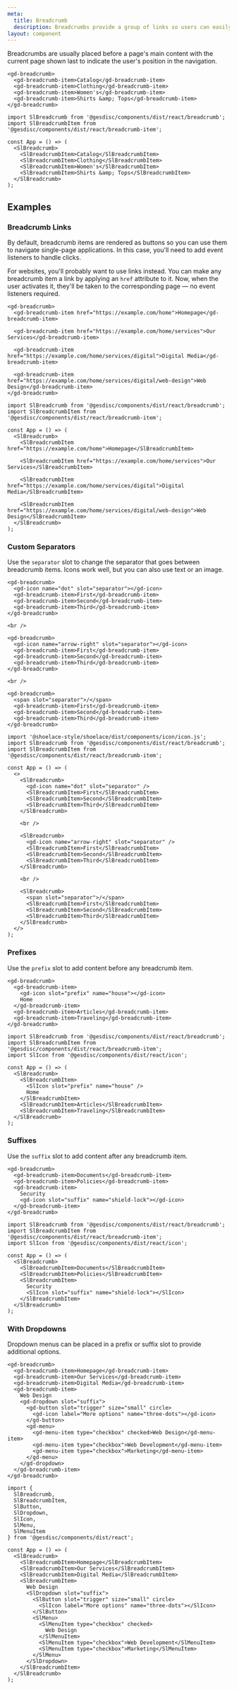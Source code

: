 ```yaml
---
meta:
  title: Breadcrumb
  description: Breadcrumbs provide a group of links so users can easily navigate a website's hierarchy.
layout: component
---
```


Breadcrumbs are usually placed before a page's main content with the current page shown last to indicate the user's position in the navigation.

```html:preview
<gd-breadcrumb>
  <gd-breadcrumb-item>Catalog</gd-breadcrumb-item>
  <gd-breadcrumb-item>Clothing</gd-breadcrumb-item>
  <gd-breadcrumb-item>Women's</gd-breadcrumb-item>
  <gd-breadcrumb-item>Shirts &amp; Tops</gd-breadcrumb-item>
</gd-breadcrumb>
```

```jsx:react
import SlBreadcrumb from '@gesdisc/components/dist/react/breadcrumb';
import SlBreadcrumbItem from '@gesdisc/components/dist/react/breadcrumb-item';

const App = () => (
  <SlBreadcrumb>
    <SlBreadcrumbItem>Catalog</SlBreadcrumbItem>
    <SlBreadcrumbItem>Clothing</SlBreadcrumbItem>
    <SlBreadcrumbItem>Women's</SlBreadcrumbItem>
    <SlBreadcrumbItem>Shirts &amp; Tops</SlBreadcrumbItem>
  </SlBreadcrumb>
);
```

## Examples

### Breadcrumb Links

By default, breadcrumb items are rendered as buttons so you can use them to navigate single-page applications. In this case, you'll need to add event listeners to handle clicks.

For websites, you'll probably want to use links instead. You can make any breadcrumb item a link by applying an `href` attribute to it. Now, when the user activates it, they'll be taken to the corresponding page — no event listeners required.

```html:preview
<gd-breadcrumb>
  <gd-breadcrumb-item href="https://example.com/home">Homepage</gd-breadcrumb-item>

  <gd-breadcrumb-item href="https://example.com/home/services">Our Services</gd-breadcrumb-item>

  <gd-breadcrumb-item href="https://example.com/home/services/digital">Digital Media</gd-breadcrumb-item>

  <gd-breadcrumb-item href="https://example.com/home/services/digital/web-design">Web Design</gd-breadcrumb-item>
</gd-breadcrumb>
```

```jsx:react
import SlBreadcrumb from '@gesdisc/components/dist/react/breadcrumb';
import SlBreadcrumbItem from '@gesdisc/components/dist/react/breadcrumb-item';

const App = () => (
  <SlBreadcrumb>
    <SlBreadcrumbItem href="https://example.com/home">Homepage</SlBreadcrumbItem>

    <SlBreadcrumbItem href="https://example.com/home/services">Our Services</SlBreadcrumbItem>

    <SlBreadcrumbItem href="https://example.com/home/services/digital">Digital Media</SlBreadcrumbItem>

    <SlBreadcrumbItem href="https://example.com/home/services/digital/web-design">Web Design</SlBreadcrumbItem>
  </SlBreadcrumb>
);
```

### Custom Separators

Use the `separator` slot to change the separator that goes between breadcrumb items. Icons work well, but you can also use text or an image.

```html:preview
<gd-breadcrumb>
  <gd-icon name="dot" slot="separator"></gd-icon>
  <gd-breadcrumb-item>First</gd-breadcrumb-item>
  <gd-breadcrumb-item>Second</gd-breadcrumb-item>
  <gd-breadcrumb-item>Third</gd-breadcrumb-item>
</gd-breadcrumb>

<br />

<gd-breadcrumb>
  <gd-icon name="arrow-right" slot="separator"></gd-icon>
  <gd-breadcrumb-item>First</gd-breadcrumb-item>
  <gd-breadcrumb-item>Second</gd-breadcrumb-item>
  <gd-breadcrumb-item>Third</gd-breadcrumb-item>
</gd-breadcrumb>

<br />

<gd-breadcrumb>
  <span slot="separator">/</span>
  <gd-breadcrumb-item>First</gd-breadcrumb-item>
  <gd-breadcrumb-item>Second</gd-breadcrumb-item>
  <gd-breadcrumb-item>Third</gd-breadcrumb-item>
</gd-breadcrumb>
```

```jsx:react
import '@shoelace-style/shoelace/dist/components/icon/icon.js';
import SlBreadcrumb from '@gesdisc/components/dist/react/breadcrumb';
import SlBreadcrumbItem from '@gesdisc/components/dist/react/breadcrumb-item';

const App = () => (
  <>
    <SlBreadcrumb>
      <gd-icon name="dot" slot="separator" />
      <SlBreadcrumbItem>First</SlBreadcrumbItem>
      <SlBreadcrumbItem>Second</SlBreadcrumbItem>
      <SlBreadcrumbItem>Third</SlBreadcrumbItem>
    </SlBreadcrumb>

    <br />

    <SlBreadcrumb>
      <gd-icon name="arrow-right" slot="separator" />
      <SlBreadcrumbItem>First</SlBreadcrumbItem>
      <SlBreadcrumbItem>Second</SlBreadcrumbItem>
      <SlBreadcrumbItem>Third</SlBreadcrumbItem>
    </SlBreadcrumb>

    <br />

    <SlBreadcrumb>
      <span slot="separator">/</span>
      <SlBreadcrumbItem>First</SlBreadcrumbItem>
      <SlBreadcrumbItem>Second</SlBreadcrumbItem>
      <SlBreadcrumbItem>Third</SlBreadcrumbItem>
    </SlBreadcrumb>
  </>
);
```

### Prefixes

Use the `prefix` slot to add content before any breadcrumb item.

```html:preview
<gd-breadcrumb>
  <gd-breadcrumb-item>
    <gd-icon slot="prefix" name="house"></gd-icon>
    Home
  </gd-breadcrumb-item>
  <gd-breadcrumb-item>Articles</gd-breadcrumb-item>
  <gd-breadcrumb-item>Traveling</gd-breadcrumb-item>
</gd-breadcrumb>
```

```jsx:react
import SlBreadcrumb from '@gesdisc/components/dist/react/breadcrumb';
import SlBreadcrumbItem from '@gesdisc/components/dist/react/breadcrumb-item';
import SlIcon from '@gesdisc/components/dist/react/icon';

const App = () => (
  <SlBreadcrumb>
    <SlBreadcrumbItem>
      <SlIcon slot="prefix" name="house" />
      Home
    </SlBreadcrumbItem>
    <SlBreadcrumbItem>Articles</SlBreadcrumbItem>
    <SlBreadcrumbItem>Traveling</SlBreadcrumbItem>
  </SlBreadcrumb>
);
```

### Suffixes

Use the `suffix` slot to add content after any breadcrumb item.

```html:preview
<gd-breadcrumb>
  <gd-breadcrumb-item>Documents</gd-breadcrumb-item>
  <gd-breadcrumb-item>Policies</gd-breadcrumb-item>
  <gd-breadcrumb-item>
    Security
    <gd-icon slot="suffix" name="shield-lock"></gd-icon>
  </gd-breadcrumb-item>
</gd-breadcrumb>
```

```jsx:react
import SlBreadcrumb from '@gesdisc/components/dist/react/breadcrumb';
import SlBreadcrumbItem from '@gesdisc/components/dist/react/breadcrumb-item';
import SlIcon from '@gesdisc/components/dist/react/icon';

const App = () => (
  <SlBreadcrumb>
    <SlBreadcrumbItem>Documents</SlBreadcrumbItem>
    <SlBreadcrumbItem>Policies</SlBreadcrumbItem>
    <SlBreadcrumbItem>
      Security
      <SlIcon slot="suffix" name="shield-lock"></SlIcon>
    </SlBreadcrumbItem>
  </SlBreadcrumb>
);
```

### With Dropdowns

Dropdown menus can be placed in a prefix or suffix slot to provide additional options.

```html:preview
<gd-breadcrumb>
  <gd-breadcrumb-item>Homepage</gd-breadcrumb-item>
  <gd-breadcrumb-item>Our Services</gd-breadcrumb-item>
  <gd-breadcrumb-item>Digital Media</gd-breadcrumb-item>
  <gd-breadcrumb-item>
    Web Design
    <gd-dropdown slot="suffix">
      <gd-button slot="trigger" size="small" circle>
        <gd-icon label="More options" name="three-dots"></gd-icon>
      </gd-button>
      <gd-menu>
        <gd-menu-item type="checkbox" checked>Web Design</gd-menu-item>
        <gd-menu-item type="checkbox">Web Development</gd-menu-item>
        <gd-menu-item type="checkbox">Marketing</gd-menu-item>
      </gd-menu>
    </gd-dropdown>
  </gd-breadcrumb-item>
</gd-breadcrumb>
```

```jsx:react
import {
  SlBreadcrumb,
  SlBreadcrumbItem,
  SlButton,
  SlDropdown,
  SlIcon,
  SlMenu,
  SlMenuItem
} from '@gesdisc/components/dist/react';

const App = () => (
  <SlBreadcrumb>
    <SlBreadcrumbItem>Homepage</SlBreadcrumbItem>
    <SlBreadcrumbItem>Our Services</SlBreadcrumbItem>
    <SlBreadcrumbItem>Digital Media</SlBreadcrumbItem>
    <SlBreadcrumbItem>
      Web Design
      <SlDropdown slot="suffix">
        <SlButton slot="trigger" size="small" circle>
          <SlIcon label="More options" name="three-dots"></SlIcon>
        </SlButton>
        <SlMenu>
          <SlMenuItem type="checkbox" checked>
            Web Design
          </SlMenuItem>
          <SlMenuItem type="checkbox">Web Development</SlMenuItem>
          <SlMenuItem type="checkbox">Marketing</SlMenuItem>
        </SlMenu>
      </SlDropdown>
    </SlBreadcrumbItem>
  </SlBreadcrumb>
);
```
